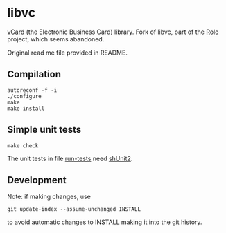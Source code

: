 # libvc

[vCard](https://tools.ietf.org/html/rfc2426) (the Electronic Business
Card) library.  Fork of libvc, part of the
[Rolo](http://rolo.sourceforge.net/) project, which seems abandoned.

Original read me file provided in README.

## Compilation

    autoreconf -f -i
    ./configure
    make
    make install

## Simple unit tests

    make check

The unit tests in file [run-tests](test/run-tests) need
[shUnit2](https://github.com/kward/shunit2).

## Development

Note: if making changes, use

    git update-index --assume-unchanged INSTALL

to avoid automatic changes to INSTALL making it into the git history.
